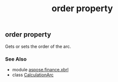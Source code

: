 ﻿---
title: order property
second_title: Aspose.Finance for Python via .NET API References
description: 
type: docs
weight: 80
url: /python-net/aspose.finance.xbrl/calculationarc/order/
is_root: false
---

## order property


Gets or sets the order of the arc.

### See Also
* module [aspose.finance.xbrl](../../)
* class [CalculationArc](/finance/python-net/aspose.finance.xbrl/calculationarc)
